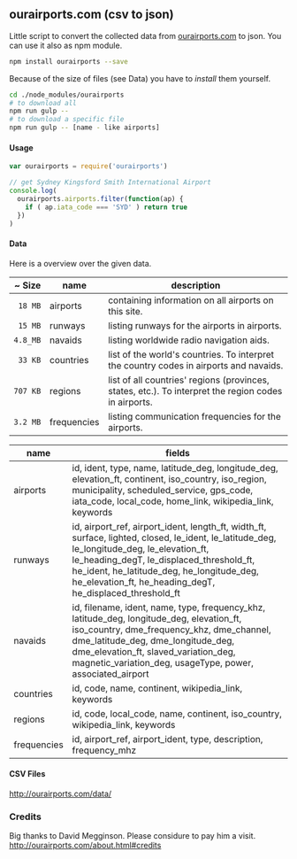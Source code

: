 ## ourairports.com (csv to json)
Little script to convert the collected data from [ourairports.com](ourairports.com) to json.
You can use it also as npm module.

```bash
npm install ourairports --save
```
Because of the size of files (see Data) you have to _install_ them yourself.
```bash
cd ./node_modules/ourairports
# to download all
npm run gulp --
# to download a specific file
npm run gulp -- [name - like airports]
```

#### Usage
```js
var ourairports = require('ourairports')

// get Sydney Kingsford Smith International Airport
console.log(
  ourairports.airports.filter(function(ap) {
    if ( ap.iata_code === 'SYD' ) return true
  })
)
```

#### Data
Here is a overview over the given data.

| ~ Size   | name        | description |
| ------:  | ----        | ----------- |
| `18 MB`  | airports    | containing information on all airports on this site. |
| `15 MB`  | runways     | listing runways for the airports in airports. |
| `4.8_MB` | navaids     | listing worldwide radio navigation aids. |
| `33 KB`  | countries   | list of the world's countries. To interpret the country codes in airports and navaids. |
| `707 KB` | regions     | list of all countries' regions (provinces, states, etc.). To interpret the region codes in airports. |
| `3.2 MB` | frequencies | listing communication frequencies for the airports. |

| name        | fields |
| ----        | ------ |
| airports    | id, ident, type, name, latitude_deg, longitude_deg, elevation_ft, continent, iso_country, iso_region, municipality, scheduled_service, gps_code, iata_code, local_code, home_link, wikipedia_link, keywords |
| runways     | id, airport_ref, airport_ident, length_ft, width_ft, surface, lighted, closed, le_ident, le_latitude_deg, le_longitude_deg, le_elevation_ft, le_heading_degT, le_displaced_threshold_ft, he_ident, he_latitude_deg, he_longitude_deg, he_elevation_ft, he_heading_degT, he_displaced_threshold_ft |
| navaids     | id, filename, ident, name, type, frequency_khz, latitude_deg, longitude_deg, elevation_ft, iso_country, dme_frequency_khz, dme_channel, dme_latitude_deg, dme_longitude_deg, dme_elevation_ft, slaved_variation_deg, magnetic_variation_deg, usageType, power, associated_airport |
| countries   | id, code, name, continent, wikipedia_link, keywords |
| regions     | id, code, local_code, name, continent, iso_country, wikipedia_link, keywords |
| frequencies | id, airport_ref, airport_ident, type, description, frequency_mhz |

#### CSV Files
http://ourairports.com/data/

### Credits
Big thanks to David Megginson.
Please considure to pay him a visit.
http://ourairports.com/about.html#credits
